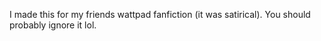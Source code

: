 I made this for my friends wattpad fanfiction (it was satirical). You should probably ignore it lol.
